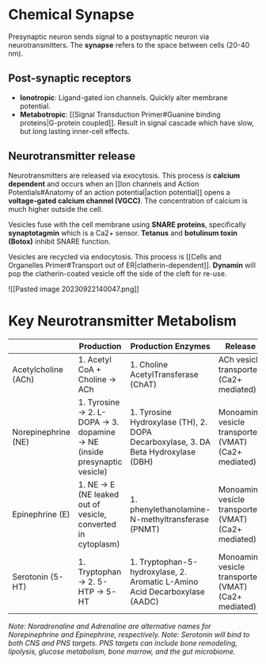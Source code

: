 # Chemical Synapse
Presynaptic neuron sends signal to a postsynaptic neuron via neurotransmitters. The **synapse** refers to the space between cells (20-40 nm).
## Post-synaptic receptors
- **Ionotropic**: Ligand-gated ion channels. Quickly alter membrane potential.
- **Metabotropic**: [[Signal Transduction Primer#Guanine binding proteins|G-protein coupled]]. Result in signal cascade which have slow, but long lasting inner-cell effects.
## Neurotransmitter release
Neurotransmitters are released via exocytosis. This process is **calcium dependent** and occurs when an [[Ion channels and Action Potentials#Anatomy of an action potential|action potential]] opens a **voltage-gated calcium channel (VGCC)**. The concentration of calcium is much higher outside the cell.

Vesicles fuse with the cell membrane using **SNARE proteins**, specifically **synaptotagmin** which is a Ca2+ sensor. **Tetanus** and **botulinum toxin (Botox)** inhibit SNARE function.

Vesicles are recycled via endocytosis. This process is [[Cells and Organelles Primer#Transport out of ER|clatherin-dependent]]. **Dynamin** will pop the clatherin-coated vesicle off the side of the cleft for re-use.

![[Pasted image 20230922140047.png]]
# Key Neurotransmitter Metabolism
|                     | Production                                                              | Production Enzymes                                                                | Release                                              | Recycling/Degradation                                        |
| ------------------- | ----------------------------------------------------------------------- | --------------------------------------------------------------------------------- | ---------------------------------------------------- | ------------------------------------------------------------ |
| Acetylcholine (ACh) | 1. Acetyl CoA + Choline → ACh                                           | 1. Choline AcetylTransferase (ChAT)                                               | ACh vesicle transporter (Ca2+ mediated)              | Acetylcholine Esterase (AchE)                                |
| Norepinephrine (NE) | 1. Tyrosine → 2. L-DOPA → 3. dopamine → NE (inside presynaptic vesicle) | 1. Tyrosine Hydroxylase (TH), 2. DOPA Decarboxylase, 3. DA Beta Hydroxylase (DBH) | Monoamine vesicle transporter (VMAT) (Ca2+ mediated) | Monoamine oxidase (MAO), catechol-O-methyltransferase (COMT) |
| Epinephrine (E)     | 1. NE → E  (NE leaked out of vesicle, converted in cytoplasm)           | 1. phenylethanolamine-N-methyltransferase (PNMT)                                  | Monoamine vesicle transporter (VMAT) (Ca2+ mediated) | Monoamine oxidase (MAO), catechol-O-methyltransferase (COMT) |
| Serotonin (5-HT)    | 1. Tryptophan → 2. 5-HTP → 5-HT                                         | 1. Tryptophan-5-hydroxylase, 2. Aromatic L-Amino Acid Decarboxylase (AADC)        | Monoamine vesicle transporter (VMAT) (Ca2+ mediated) | Monoamine oxidase (MAO)                                      |
*Note: Noradrenaline and Adrenaline are alternative names for Norepinephrine and Epinephrine, respectively.*
*Note: Serotonin will bind to both CNS and PNS targets. PNS targets can include bone remodeling, lipolysis, glucose metabolism, bone marrow, and the gut microbiome.*